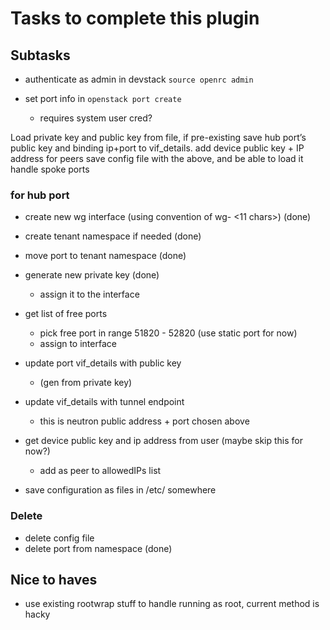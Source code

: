 # Tasks to complete this plugin


## Subtasks


- authenticate as admin in devstack
  `source openrc admin`

- set port info in `openstack port create`
    - requires system user cred?



Load private key and public key from file, if pre-existing
save hub port’s public key and binding ip+port to vif_details.
add device public key + IP address  for peers
save config file with the above, and be able to load it
handle spoke ports

### for hub port

- create new wg interface (using convention of wg- <11 chars>) (done)
- create tenant namespace if needed (done)
- move port to tenant namespace (done)
- generate new private key (done)
    - assign it to the interface
- get list of free ports
    - pick free port in range 51820 - 52820 (use static port for now)
    - assign to interface
- update port vif_details with public key
    - (gen from private key)
- update vif_details with tunnel endpoint
    - this is neutron public address + port chosen above

- get device public key and ip address from user (maybe skip this for now?)
    - add as peer to allowedIPs list

- save configuration as files in /etc/ somewhere



### Delete

- delete config file
- delete port from namespace (done)

## Nice to haves

- use existing rootwrap stuff to handle running as root, current method is hacky
